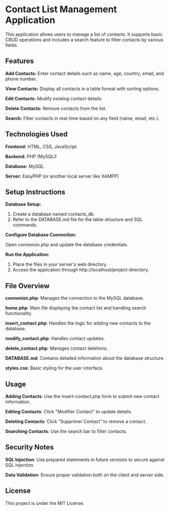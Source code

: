# Contact List Management Application
This application allows users to manage a list of contacts. It supports basic CRUD operations and includes a search feature to filter contacts by various fields.

## Features

**Add Contacts:** Enter contact details such as name, age, country, email, and phone number.

**View Contacts:** Display all contacts in a table format with sorting options.

**Edit Contacts:** Modify existing contact details.

**Delete Contacts:** Remove contacts from the list.

**Search:** Filter contacts in real-time based on any field (name, email, etc.).


## Technologies Used

**Frontend:** HTML, CSS, JavaScript

**Backend:** PHP (MySQLi)

**Database:** MySQL

**Server:** EasyPHP (or another local server like XAMPP)


## Setup Instructions

**Database Setup:**

1. Create a database named contacts_db.
2. Refer to the DATABASE.md file for the table structure and SQL commands.

**Configure Database Connection:**

Open connexion.php and update the database credentials.

**Run the Application:**

1. Place the files in your server's web directory.
2. Access the application through http://localhost/project-directory.


## File Overview

**connexion.php**: Manages the connection to the MySQL database.

**home.php**: Main file displaying the contact list and handling search functionality.

**insert_contact.php**: Handles the logic for adding new contacts to the database.

**modify_contact.php**: Handles contact updates.

**delete_contact.php**: Manages contact deletions.

**DATABASE.md**: Contains detailed information about the database structure.

**styles.css**: Basic styling for the user interface.


## Usage

**Adding Contacts**: Use the insert-contact.php form to submit new contact information.

**Editing Contacts**: Click "Modifier Contact" to update details.

**Deleting Contacts**: Click "Supprimer Contact" to remove a contact.

**Searching Contacts**: Use the search bar to filter contacts.


## Security Notes

**SQL Injection**: Use prepared statements in future versions to secure against SQL injection.

**Data Validation**: Ensure proper validation both on the client and server side.


## License

This project is under the MIT License.
